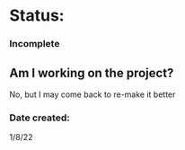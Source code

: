 # Status:
### Incomplete
## Am I working on the project?
No, but I may come back to re-make it better
### Date created:
1/8/22